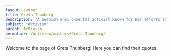 ```yaml
---
layout: author
title: Greta Thunberg
description: "A Swedish environmental activist known for her efforts to combat climate change, Thunberg gained international recognition for her school strike for climate initiative."
subject: "Activism"
parent: Activism
permalink: /Activism/authors/Greta-Thunberg/
---
```


Welcome to the page of Greta Thunberg! Here you can find their quotes.
